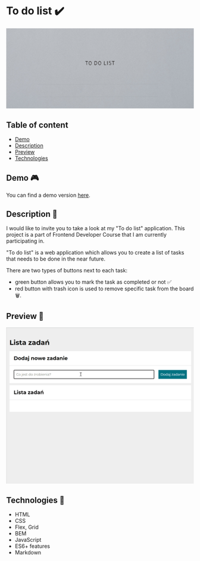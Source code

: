 # To do list ✔️

![Bartek](https://github.com/bartekdbc/to-do-list/blob/master/images/headline.PNG)

## Table of content 

- [Demo](#demo-🎮)
- [Description](#description-📖)
- [Preview](#preview-👀)
- [Technologies](#technologies-🤖)

## Demo 🎮

You can find a demo version [here](https://bartekdbc.github.io/to-do-list/).

## Description 📖

I would like to invite you to take a look at my "To do list" application. This project is a part of Frontend Developer Course that I am currently participating in.

"To do list" is a web application which allows you to create a list of tasks that needs to be done in the near future. 

There are two types of buttons next to each task:
- green button allows you to mark the task as completed or not ✅
- red button with trash icon is used to remove specific task from the board 🗑️.

## Preview 👀

![Preview](https://github.com/bartekdbc/to-do-list/blob/master/images/Preview.gif)

## Technologies 🤖

- HTML
- CSS
- Flex, Grid
- BEM
- JavaScript
- ES6+ features
- Markdown